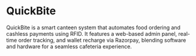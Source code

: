 # QuickBite
QuickBite is a smart canteen system that automates food ordering and cashless payments using RFID. It features a web-based admin panel, real-time order tracking, and wallet recharge via Razorpay, blending software and hardware for a seamless cafeteria experience.
